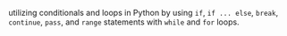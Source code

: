 utilizing conditionals and loops in Python by using `if`,
`if ... else`, `break`, `continue`, `pass`, and `range` statements with `while` and
`for` loops.

